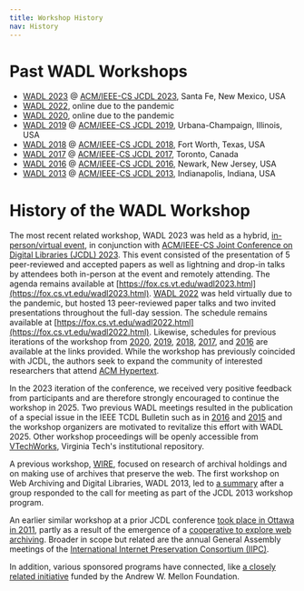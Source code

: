 ```yaml
---
title: Workshop History
nav: History
---
```


# Past WADL Workshops

* [WADL 2023](https://fox.cs.vt.edu/wadl2023.html) @ [ACM/IEEE-CS JCDL 2023](https://2023.jcdl.org/), Santa Fe, New Mexico, USA
* [WADL 2022](https://fox.cs.vt.edu/wadl2022.html), online due to the pandemic
* [WADL 2020](https://fox.cs.vt.edu/wadl2020.html), online due to the pandemic
* [WADL 2019](https://fox.cs.vt.edu/wadl2019.html) @ [ACM/IEEE-CS JCDL 2019](https://2019.jcdl.org/), Urbana-Champaign, Illinois, USA
* [WADL 2018](https://fox.cs.vt.edu/wadl2018.html) @ [ACM/IEEE-CS JCDL 2018](https://2018.jcdl.org), Fort Worth, Texas, USA
* [WADL 2017](https://fox.cs.vt.edu/wadl2017.html) @ [ACM/IEEE-CS JCDL 2017](https://2017.jcdl.org), Toronto, Canada
* [WADL 2016](https://fox.cs.vt.edu/wadl2016.html) @ [ACM/IEEE-CS JCDL 2016](https://2016.jcdl.org), Newark, New Jersey, USA
* [WADL 2013](https://sigir.org/files/forum/2013D/p128.pdf) @ [ACM/IEEE-CS JCDL 2013](https://2013.jcdl.org), Indianapolis, Indiana, USA

# History of the WADL Workshop

The most recent related workshop, WADL 2023 was held as a hybrid, [in-person/virtual event](https://fox.cs.vt.edu/wadl2023.html), in conjunction with [ACM/IEEE-CS Joint Conference on Digital Libraries (JCDL) 2023](https://2023.jcdl.org/). This event consisted of the presentation of 5 peer-reviewed and accepted papers as well as lightning and drop-in talks by attendees both in-person at the event and remotely attending. The agenda remains available at [https://fox.cs.vt.edu/wadl2023.html](https://fox.cs.vt.edu/wadl2023.html). [WADL 2022](https://fox.cs.vt.edu/wadl2022.html) was held virtually due to the pandemic, but hosted 13 peer-reviewed paper talks and two invited presentations throughout the full-day session. The schedule remains available at [https://fox.cs.vt.edu/wadl2022.html](https://fox.cs.vt.edu/wadl2022.html). Likewise, schedules for previous iterations of the workshop from [2020](https://fox.cs.vt.edu/wadl2020.html), [2019](https://fox.cs.vt.edu/wadl2019.html), [2018](https://fox.cs.vt.edu/wadl2018.html), [2017](https://fox.cs.vt.edu/wadl2017.html), and [2016](https://fox.cs.vt.edu/wadl2016.html) are available at the links provided. While the workshop has previously coincided with JCDL, the authors seek to expand the community of interested researchers that attend [ACM Hypertext](https://ht.acm.org/ht2025/).

In the 2023 iteration of the conference, we received very positive feedback from participants and are therefore strongly encouraged to continue the workshop in 2025.
Two previous WADL meetings resulted in the publication of a special issue in the IEEE TCDL Bulletin such as in 
[2016](https://bulletin.jcdl.org/Bulletin/v13n1/papers/intro.pdf) and [2015](https://bulletin.jcdl.org/Bulletin/v11n2/papers/intro.pdf) and the workshop organizers are motivated to revitalize this effort with 
WADL 2025. Other workshop proceedings will be openly accessible from [VTechWorks](https://vtechworks.lib.vt.edu/), Virginia Tech's institutional repository.

A previous workshop, [WIRE](https://lazerlab.net/event/wire-workshop-working-internet-archives-research), focused on research of archival holdings and on making use of archives that preserve the
web. The first workshop on Web Archiving and Digital Libraries, WADL 2013, led to [a summary](https://sigir.org/files/forum/2013D/p128.pdf) after a group responded to the call for meeting as part of the JCDL 2013 workshop program. 

An earlier similar workshop at a prior JCDL conference [took place in Ottawa in 2011](http://infolab.stanford.edu/wac/), partly as a result of the emergence of a [cooperative to explore web archiving](https://cs.harding.edu/wag2011/). Broader in scope but related are the annual General Assembly meetings of the [International Internet Preservation Consortium (IIPC)](https://netpreserve.org/).

In addition, various sponsored programs have connected, like [a closely related initiative](https://library.columbia.edu/collections/web-archives.html) funded by the Andrew W. Mellon Foundation.
